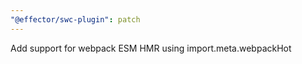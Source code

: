 ```yaml
---
"@effector/swc-plugin": patch
---
```


Add support for webpack ESM HMR using import.meta.webpackHot

